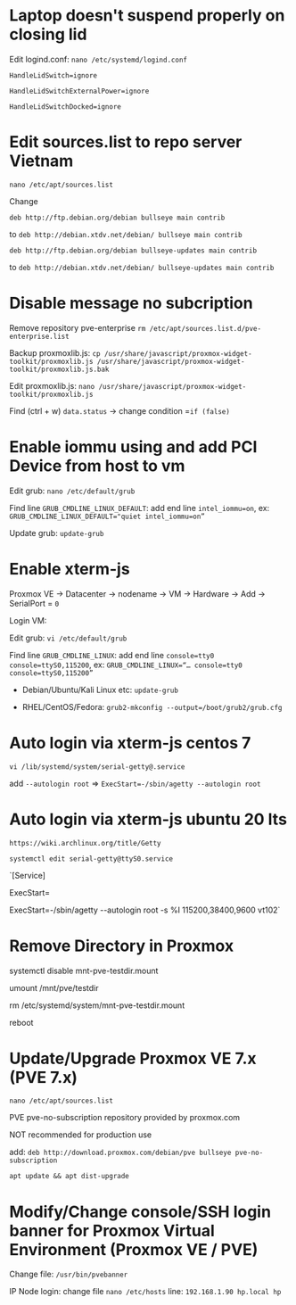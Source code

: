 # Laptop doesn't suspend properly on closing lid

Edit logind.conf: `nano /etc/systemd/logind.conf`

`HandleLidSwitch=ignore`

`HandleLidSwitchExternalPower=ignore`

`HandleLidSwitchDocked=ignore`

# Edit sources.list to repo server Vietnam 

`nano /etc/apt/sources.list`

Change

`deb http://ftp.debian.org/debian bullseye main contrib` 

to `deb http://debian.xtdv.net/debian/ bullseye main contrib`

`deb http://ftp.debian.org/debian bullseye-updates main contrib` 

to `deb http://debian.xtdv.net/debian/ bullseye-updates main contrib`

# Disable message no subcription

Remove repository pve-enterprise `rm /etc/apt/sources.list.d/pve-enterprise.list`

Backup proxmoxlib.js: `cp /usr/share/javascript/proxmox-widget-toolkit/proxmoxlib.js /usr/share/javascript/proxmox-widget-toolkit/proxmoxlib.js.bak`

Edit proxmoxlib.js: `nano /usr/share/javascript/proxmox-widget-toolkit/proxmoxlib.js`

Find (ctrl + w) `data.status` -> change condition =`if (false)`

# Enable iommu using and add PCI Device from host to vm

Edit grub: `nano /etc/default/grub`

Find line `GRUB_CMDLINE_LINUX_DEFAULT`: add end line `intel_iommu=on`, ex: `GRUB_CMDLINE_LINUX_DEFAULT="quiet intel_iommu=on”`

Update grub: `update-grub`

# Enable xterm-js

Proxmox VE -> Datacenter -> nodename -> VM -> Hardware -> Add -> SerialPort = `0`

Login VM:

Edit grub: `vi /etc/default/grub`

Find line `GRUB_CMDLINE_LINUX`: add end line `console=tty0 console=ttyS0,115200`, ex: `GRUB_CMDLINE_LINUX=“… console=tty0 console=ttyS0,115200”`

- Debian/Ubuntu/Kali Linux etc: `update-grub`

- RHEL/CentOS/Fedora: `grub2-mkconfig --output=/boot/grub2/grub.cfg`

# Auto login via xterm-js centos 7

`vi /lib/systemd/system/serial-getty@.service`

add `--autologin root` => `ExecStart=-/sbin/agetty --autologin root`

# Auto login via xterm-js ubuntu 20 lts

`https://wiki.archlinux.org/title/Getty`

`systemctl edit serial-getty@ttyS0.service`

`[Service]

ExecStart=

ExecStart=-/sbin/agetty --autologin root -s %I 115200,38400,9600 vt102`

# Remove Directory in Proxmox

systemctl disable mnt-pve-testdir.mount

umount /mnt/pve/testdir

rm /etc/systemd/system/mnt-pve-testdir.mount

reboot

# Update/Upgrade Proxmox VE 7.x (PVE 7.x)

`nano /etc/apt/sources.list`

PVE pve-no-subscription repository provided by proxmox.com

NOT recommended for production use

add: `deb http://download.proxmox.com/debian/pve bullseye pve-no-subscription`

`apt update && apt dist-upgrade`

# Modify/Change console/SSH login banner for Proxmox Virtual Environment (Proxmox VE / PVE)

Change file: `/usr/bin/pvebanner`

IP Node login: change file `nano /etc/hosts` line: `192.168.1.90 hp.local hp`
